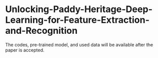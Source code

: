 # Unlocking-Paddy-Heritage-Deep-Learning-for-Feature-Extraction-and-Recognition
The codes, pre-trained model, and used data will be available after the paper is accepted.
